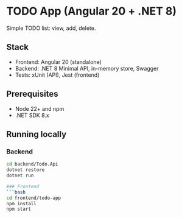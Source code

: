 # TODO App (Angular 20 + .NET 8)

Simple TODO list: view, add, delete.

## Stack
- Frontend: Angular 20 (standalone)
- Backend: .NET 8 Minimal API, in-memory store, Swagger
- Tests: xUnit (API), Jest (frontend)

## Prerequisites
- Node 22+ and npm
- .NET SDK 8.x

## Running locally
### Backend
```bash
cd backend/Todo.Api
dotnet restore
dotnet run

### Frontend
```bash
cd frontend/todo-app
npm install
npm start

